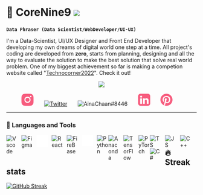 # 🌃 CoreNine9 <img src="https://media.giphy.com/media/hvRJCLFzcasrR4ia7z/giphy.gif" width="28">

**`Data Phraser (Data Scientist/WebDeveloper/UI-UX)`**

I'm a Data-Scientist, UI/UX Designer and Front End Developer that developing my own dreams of digital world one step at a time. All project's coding are developed from **zero**, starts from planning, designing and all the way to evaluate the solution to make the best solution that solve real world problem. One of my biggest achievement so far is making a competion website called "[Technocorner2022](https://www.technocorner.id/)". Check it out!

<!--Typographi animation -->
<p align="center">
  <a href="https://github.com/DenverCoder1/readme-typing-svg"><img src="https://readme-typing-svg.demolab.com?font=Fira+Code&pause=1000&color=16D3FF&background=FF19BC00&width=435&lines=4+years+of+UI+UX+Designer;Future+Data+Scientist;One+year+Front-End+Developer;Good+at+sports+and+basketball+player;Cat+lover+%3A%223"></a>
</p>

<!-- Social media -->
<p align="center">
  <!--<a href="https://www.youtube.com/c/DevProTips"><img width="32px" alt="Youtube" title="Youtube" src="https://i.imgur.com/qiXu7b2.png"/></a>
  &#8287;&#8287;&#8287;&#8287;&#8287;-->
  <a href="https://www.instagram.com/qornainaji/"><img width="32px" alt="Instagram" title="Instagram" src="https://github.com/qornainaji/qornainaji/blob/main/instagram.png"/></a>
  &#8287;&#8287;&#8287;&#8287;&#8287;
  <a href="https://twitter.com/qornian"><img width="32px" alt="Twitter" title="Twitter" src="https://i.imgur.com/OXZM1L6.png"/></a>
  &#8287;&#8287;&#8287;&#8287;&#8287;
  <a alt="Discord"><img width="32px" title="AinaChaan#8446" src="https://i.imgur.com/OViZO8J.png"/></a>
  &#8287;&#8287;&#8287;&#8287;&#8287;
  <a href="https://www.linkedin.com/in/qornain-aji-6a14201b7/"><img width="32px" alt="LinkedIn" title="LinkedIn" src="https://github.com/qornainaji/qornainaji/blob/main/Linkedin.svg"/></a>
  &#8287;&#8287;&#8287;&#8287;&#8287;
    <a href="https://id.pinterest.com/qornainaji/"><img width="32px" alt="Pinterest" title="Pinterest" src="https://github.com/qornainaji/qornainaji/blob/main/pinterest-svgrepo-compink.svg"/></a>
  &#8287;&#8287;&#8287;&#8287;&#8287;
  <!--<a href="https://dev.to/denvercoder1"><img width="32px" alt="Dev.to" title="DenverCoder1 Dev.to" src="https://i.imgur.com/mVm29vK.png"></a>
  &#8287;&#8287;&#8287;&#8287;&#8287;-->
  <!--<a href="https://ko-fi.com/jlawrence"><img width="32px" alt="Ko-fi" title="Buy me a coffee" src="https://i.imgur.com/PpLeD3K.png"/></a>
  &#8287;&#8287;&#8287;&#8287;&#8287;-->
  <!--<a href="http://eyl327.mywebcommunity.org/promos/"><img width="32px" alt="Free Stuff" title="Free gifts for you" src="https://i.imgur.com/0uVwkoZ.png"/></a>-->
</p>

---

### 🧰 Languages and Tools
<p>
  <img align="left" title="Vscode" alt="Vscode" width="30px" style="padding-right:10px" src="https://cdn.jsdelivr.net/gh/devicons/devicon/icons/vscode/vscode-original.svg" />          
  <img align="left" title="Figma" alt="Figma" width="30px" style="padding-right:10px" src="https://cdn.jsdelivr.net/gh/devicons/devicon/icons/figma/figma-original.svg" />
  <img align="left" title="Next.Js" alt="Next.Js" width="30px" style="padding-right:10px" src="https://github.com/qornainaji/qornainaji/blob/main/nextjs-original 1.svg" />
  <img align="left" title="React" alt="React" width="30px" style="padding-right:10px" src="https://cdn.jsdelivr.net/gh/devicons/devicon/icons/react/react-original.svg" />          
  <img align="left" title="FireBase" alt="FireBase" width="30px" style="padding-right:10px" src="https://cdn.jsdelivr.net/gh/devicons/devicon/icons/firebase/firebase-plain.svg"/>
  <img align="left" title="GitHub" alt="GitHub" width="30px" style="padding-right:10px"  src="https://github.com/qornainaji/qornainaji/blob/main/github-original.svg" />       
  <img align="left" title="Python" alt="Python" width="30px" style="padding-right:l0px;" src="https://cdn.jsdelivr.net/gh/devicons/devicon/icons/python/python-plain.svg"/>
  <img align="left" title="Anaconda" alt="Anaconda" width="30px" style="padding-right:10px"  src="https://cdn.jsdelivr.net/gh/devicons/devicon/icons/anaconda/anaconda-original.svg" />
  <img align="left" title="TensorFlow" alt="TensorFlow" width="30px" style="padding-right:10px" src="https://cdn.jsdelivr.net/gh/devicons/devicon/icons/tensorflow/tensorflow-original.svg" />
  <img align="left" title="PyTorch" alt="PyTorch" width="30px" src="https://cdn.jsdelivr.net/gh/devicons/devicon/icons/pytorch/pytorch-original.svg" />
  <img align="left" title="Tyoescript" alt="TS" width="30px" style="padding-right:10px"  src="https://cdn.jsdelivr.net/gh/devicons/devicon/icons/typescript/typescript-plain.svg" />
  <img align="left" title="JavaScript" alt="JS" width="30px" style="padding-right:10px"  src="https://cdn.jsdelivr.net/gh/devicons/devicon/icons/javascript/javascript-plain.svg" />
  <img align="left" title="C++" alt="C++" width="30px" style="padding-right:10px"  src="https://cdn.jsdelivr.net/gh/devicons/devicon/icons/cplusplus/cplusplus-original.svg" />
  <img align="left" title="C#" alt="C#" width="30px" style="padding-right:10px"  src="https://cdn.jsdelivr.net/gh/devicons/devicon/icons/csharp/csharp-original.svg" />
</p>


## 🔥 Streak stats

[![GitHub Streak](https://streak-stats.demolab.com?user=qornainaji&theme=graywhite&ring=05BCDD&sideLabels=DD2074&fire=00DDA3&sideNums=FFFFFF&currStreakNum=FFFFFF&currStreakLabel=FFFFFF&dates=DDDDDD&background=00060C)](https://git.io/streak-stats)
<!--
**qornainaji/qornainaji** is a ✨ _special_ ✨ repository because its `README.md` (this file) appears on your GitHub profile.

Here are some ideas to get you started:

- 🔭 I’m currently working on ...
- 🌱 I’m currently learning ...
- 👯 I’m looking to collaborate on ...
- 🤔 I’m looking for help with ...
- 💬 Ask me about ...
- 📫 How to reach me: ...
- 😄 Pronouns: ...
- ⚡ Fun fact: ...
-->
